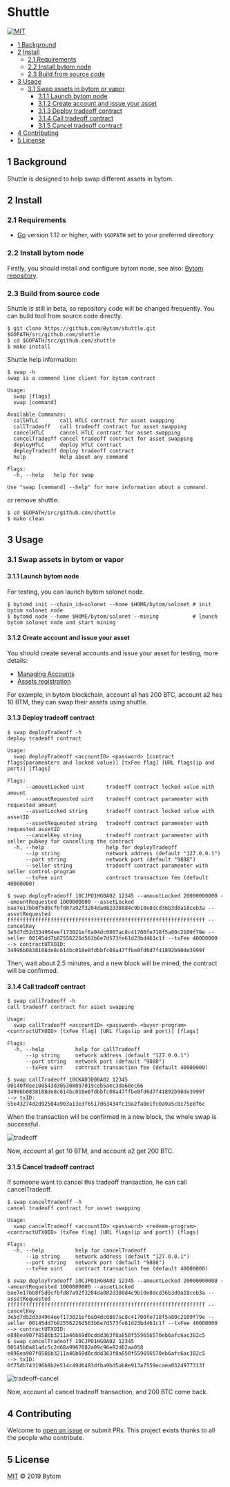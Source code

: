 Shuttle
========

[![MIT](https://img.shields.io/badge/license-MIT-brightgreen.svg)](./LICENSE)

- [1 Background](#1-background)
- [2 Install](#2-install)
  - [2.1 Requirements](#21-requirements)
  - [2.2 Install bytom node](#22-install-bytom-node)
  - [2.3 Build from source code](#23-build-from-source-code)
- [3 Usage](#3-usage)
  - [3.1 Swap assets in bytom or vapor](#31-swap-assets-in-bytom-or-vapor)
    - [3.1.1 Launch bytom node](#311-launch-bytom-node)
    - [3.1.2 Create account and issue your asset](#312-create-account-and-issue-your-asset)
    - [3.1.3 Deploy tradeoff contract](#313-deploy-tradeoff-contract)
    - [3.1.4 Call tradeoff contract](#314-call-tradeoff-contract)
    - [3.1.5 Cancel tradeoff contract](#315-cancel-tradeoff-contract)
- [4 Contributing](#4-contributing)
- [5 License](#5-license)

## 1 Background

Shuttle is designed to help swap different assets in bytom.

## 2 Install

### 2.1 Requirements

- [Go](https://golang.org/doc/install) version 1.12 or higher, with `$GOPATH` set to your preferred directory

### 2.2 Install bytom node

Firstly, you should install and configure bytom node, see also: [Bytom repository](https://github.com/Bytom/bytom).

### 2.3 Build from source code

Shuttle is still in beta, so repository code will be changed frequently. You can build tool from source code directly.

```shell
$ git clone https://github.com/Bytom/shuttle.git $GOPATH/src/github.com/shuttle
$ cd $GOPATH/src/github.com/shuttle
$ make install
```

Shuttle help information:

```shell
$ swap -h
swap is a commond line client for bytom contract

Usage:
  swap [flags]
  swap [command]

Available Commands:
  callHTLC       call HTLC contract for asset swapping
  callTradeoff   call tradeoff contract for asset swapping
  cancelHTLC     cancel HTLC contract for asset swapping
  cancelTradeoff cancel tradeoff contract for asset swapping
  deployHTLC     deploy HTLC contract
  deployTradeoff deploy tradeoff contract
  help           Help about any command

Flags:
  -h, --help   help for swap

Use "swap [command] --help" for more information about a command.
```

or remove shuttle:

```shell
$ cd $GOPATH/src/github.com/shuttle
$ make clean
```

## 3 Usage

### 3.1 Swap assets in bytom or vapor

#### 3.1.1 Launch bytom node

For testing, you can launch bytom solonet node.

```shell
$ bytomd init --chain_id=solonet --home $HOME/bytom/solonet # init bytom solonet node
$ bytomd node --home $HOME/bytom/solonet --mining           # launch bytom solonet node and start mining
```

#### 3.1.2 Create account and issue your asset

You should create several accounts and issue your asset for testing, more details:

- [Managing Accounts](https://github.com/Bytom/bytom/wiki/Managing-Accounts)
- [Assets registration](https://github.com/Bytom/bytom/wiki/Advanced-Transaction#assets-registration)

For example, in bytom blockchain, account a1 has 200 BTC, account a2 has 10 BTM, they can swap their assets using shuttle.

#### 3.1.3 Deploy tradeoff contract

```shell
$ swap deployTradeoff -h
deploy tradeoff contract

Usage:
  swap deployTradeoff <accountID> <password> [contract flags(paramenters and locked value)] [txFee flag] [URL flags(ip and port)] [flags]

Flags:
      --amountLocked uint       tradeoff contract locked value with amount
      --amountRequested uint    tradeoff contract paramenter with requested amount
      --assetLocked string      tradeoff contract locked value with assetID
      --assetRequested string   tradeoff contract paramenter with requested assetID
      --cancelKey string        tradeoff contract paramenter with seller pubkey for cancelling the contract
  -h, --help                    help for deployTradeoff
      --ip string               network address (default "127.0.0.1")
      --port string             network port (default "9888")
      --seller string           tradeoff contract paramenter with seller control-program
      --txFee uint              contract transaction fee (default 40000000)
```

```shell
$ swap deployTradeoff 10CJPO1HG0A02 12345 --amountLocked 20000000000 --amountRequested 1000000000 --assetLocked bae7e17bb8f5d0cfbfd87a92f3204da082d388d4c9b10e8dcd36b3d0a18ceb3a --assetRequested ffffffffffffffffffffffffffffffffffffffffffffffffffffffffffffffff --cancelKey 3e5d7d52d334964eef173021ef6a04dc0807ac8c41700fe718f5a80c2109f79e --seller 00145dd7b82556226d563b6e7d573fe61d23bd461c1f --txFee 40000000
--> contractUTXOID: 34996b0838108de8c614bc018e8fdbbfc08a47ffbe0fd6d7f41892b90de3999f
```

Then, wait about 2.5 minutes, and a new block will be mined, the contract will be confirmed.

#### 3.1.4 Call tradeoff contract

```shell
$ swap callTradeoff -h
call tradeoff contract for asset swapping

Usage:
  swap callTradeoff <accountID> <password> <buyer-program> <contractUTXOID> [txFee flag] [URL flags(ip and port)] [flags]

Flags:
  -h, --help          help for callTradeoff
      --ip string     network address (default "127.0.0.1")
      --port string   network port (default "9888")
      --txFee uint    contract transaction fee (default 40000000)
```

```shell
$ swap callTradeoff 10CKAD3000A02 12345 00140fdee108543d305308097019ceb5aec3da60ec66 34996b0838108de8c614bc018e8fdbbfc08a47ffbe0fd6d7f41892b90de3999f
--> txID: 55e43274d2d92504a903a13e3f6517d63434fc19a2fa0e1fc0a9a5c8c75e8f6c
```

When the transaction will be confirmed in a new block, the whole swap is successful.

![tradeoff](./images/tradeoff.png)

Now, account a1 get 10 BTM, and account a2 get 200 BTC.

#### 3.1.5 Cancel tradeoff contract

If someone want to cancel this tradeoff transaction, he can call cancelTradeoff.

```shell
$ swap cancelTradeoff -h
cancel tradeoff contract for asset swapping

Usage:
  swap cancelTradeoff <accountID> <password> <redeem-program> <contractUTXOID> [txFee flag] [URL flags(ip and port)] [flags]

Flags:
  -h, --help          help for cancelTradeoff
      --ip string     network address (default "127.0.0.1")
      --port string   network port (default "9888")
      --txFee uint    contract transaction fee (default 40000000)
```

```shell
$ swap deployTradeoff 10CJPO1HG0A02 12345 --amountLocked 20000000000 --amountRequested 1000000000 --assetLocked bae7e17bb8f5d0cfbfd87a92f3204da082d388d4c9b10e8dcd36b3d0a18ceb3a --assetRequested ffffffffffffffffffffffffffffffffffffffffffffffffffffffffffffffff --cancelKey 3e5d7d52d334964eef173021ef6a04dc0807ac8c41700fe718f5a80c2109f79e --seller 00145dd7b82556226d563b6e7d573fe61d23bd461c1f --txFee 40000000
--> contractUTXOID: e898ea907f8586b3211a46b69d0cddd363f8a850f559656570eb6afc6ac382c5
$ swap cancelTradeoff 10CJPO1HG0A02 12345 00145b0a81adc5c2d68a9967082a09c96e82d62aa058  e898ea907f8586b3211a46b69d0cddd363f8a850f559656570eb6afc6ac382c5
--> txID: 0f75db743196b8b2e514c49d6483dfba9bd5ab8e913a7559ecaea0324977313f
```

![tradeoff-cancel](./images/tradeoff-cancel.png)

Now, account a1 cancel tradeoff transaction, and 200 BTC come back.

## 4 Contributing

Welcome to [open an issue](https://github.com/Bytom/btm-swap-tool/issues/new) or submit PRs. This project exists thanks to all the people who contribute.

## 5 License

[MIT](./LICENSE) © 2019 Bytom
